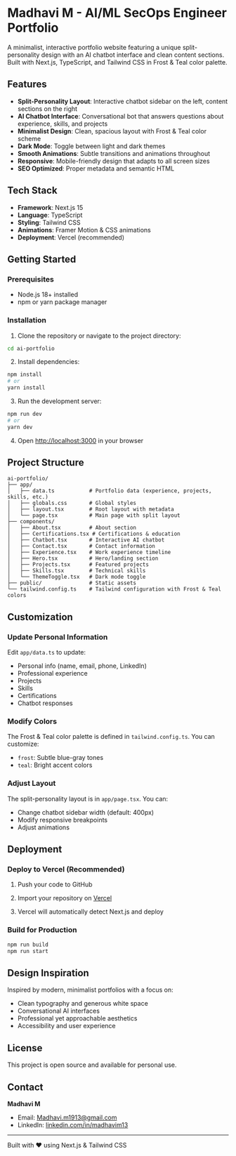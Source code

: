 # Madhavi M - AI/ML SecOps Engineer Portfolio

A minimalist, interactive portfolio website featuring a unique split-personality design with an AI chatbot interface and clean content sections. Built with Next.js, TypeScript, and Tailwind CSS in Frost & Teal color palette.

## Features

- **Split-Personality Layout**: Interactive chatbot sidebar on the left, content sections on the right
- **AI Chatbot Interface**: Conversational bot that answers questions about experience, skills, and projects
- **Minimalist Design**: Clean, spacious layout with Frost & Teal color scheme
- **Dark Mode**: Toggle between light and dark themes
- **Smooth Animations**: Subtle transitions and animations throughout
- **Responsive**: Mobile-friendly design that adapts to all screen sizes
- **SEO Optimized**: Proper metadata and semantic HTML

## Tech Stack

- **Framework**: Next.js 15
- **Language**: TypeScript
- **Styling**: Tailwind CSS
- **Animations**: Framer Motion & CSS animations
- **Deployment**: Vercel (recommended)

## Getting Started

### Prerequisites

- Node.js 18+ installed
- npm or yarn package manager

### Installation

1. Clone the repository or navigate to the project directory:

```bash
cd ai-portfolio
```

2. Install dependencies:

```bash
npm install
# or
yarn install
```

3. Run the development server:

```bash
npm run dev
# or
yarn dev
```

4. Open [http://localhost:3000](http://localhost:3000) in your browser

## Project Structure

```
ai-portfolio/
├── app/
│   ├── data.ts           # Portfolio data (experience, projects, skills, etc.)
│   ├── globals.css       # Global styles
│   ├── layout.tsx        # Root layout with metadata
│   └── page.tsx          # Main page with split layout
├── components/
│   ├── About.tsx         # About section
│   ├── Certifications.tsx # Certifications & education
│   ├── Chatbot.tsx       # Interactive AI chatbot
│   ├── Contact.tsx       # Contact information
│   ├── Experience.tsx    # Work experience timeline
│   ├── Hero.tsx          # Hero/landing section
│   ├── Projects.tsx      # Featured projects
│   ├── Skills.tsx        # Technical skills
│   └── ThemeToggle.tsx   # Dark mode toggle
├── public/               # Static assets
└── tailwind.config.ts    # Tailwind configuration with Frost & Teal colors
```

## Customization

### Update Personal Information

Edit `app/data.ts` to update:
- Personal info (name, email, phone, LinkedIn)
- Professional experience
- Projects
- Skills
- Certifications
- Chatbot responses

### Modify Colors

The Frost & Teal color palette is defined in `tailwind.config.ts`. You can customize:
- `frost`: Subtle blue-gray tones
- `teal`: Bright accent colors

### Adjust Layout

The split-personality layout is in `app/page.tsx`. You can:
- Change chatbot sidebar width (default: 400px)
- Modify responsive breakpoints
- Adjust animations

## Deployment

### Deploy to Vercel (Recommended)

1. Push your code to GitHub

2. Import your repository on [Vercel](https://vercel.com)

3. Vercel will automatically detect Next.js and deploy

### Build for Production

```bash
npm run build
npm run start
```

## Design Inspiration

Inspired by modern, minimalist portfolios with a focus on:
- Clean typography and generous white space
- Conversational AI interfaces
- Professional yet approachable aesthetics
- Accessibility and user experience

## License

This project is open source and available for personal use.

## Contact

**Madhavi M**
- Email: Madhavi.m1913@gmail.com
- LinkedIn: [linkedin.com/in/madhavim13](https://www.linkedin.com/in/madhavim13/)

---

Built with ❤️ using Next.js & Tailwind CSS
